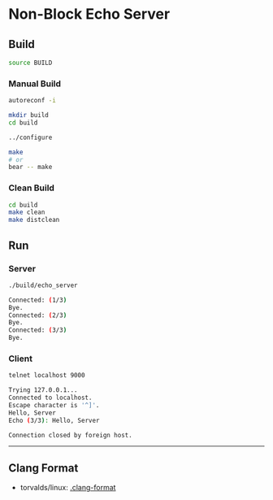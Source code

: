 # Non-Block Echo Server

## Build

```bash
source BUILD
```

### Manual Build

```bash
autoreconf -i
```

```bash
mkdir build
cd build
```

```bash
../configure
```

```bash
make
# or
bear -- make
```

### Clean Build

```bash
cd build
make clean
make distclean
```

## Run

### Server

```bash
./build/echo_server
```

```bash
Connected: (1/3)
Bye.
Connected: (2/3)
Bye.
Connected: (3/3)
Bye.
```

### Client

```bash
telnet localhost 9000
```

```bash
Trying 127.0.0.1...
Connected to localhost.
Escape character is '^]'.
Hello, Server
Echo (3/3): Hello, Server

Connection closed by foreign host.
```

---

## Clang Format

- torvalds/linux: [.clang-format](https://github.com/torvalds/linux/blob/master/.clang-format)

